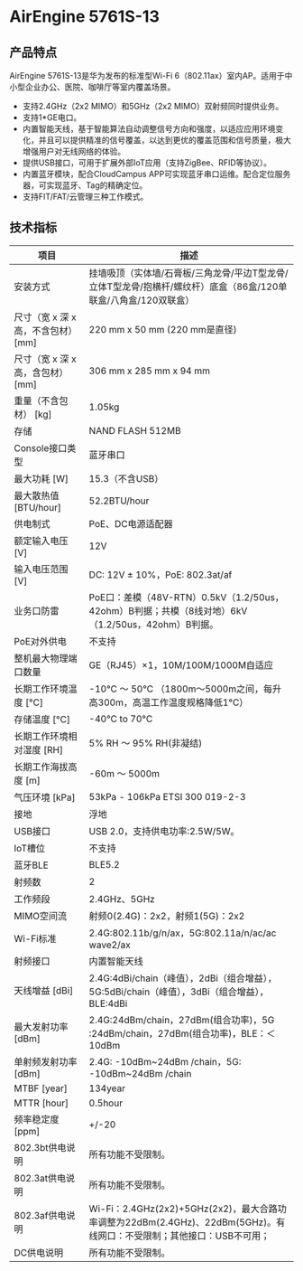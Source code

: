 # AirEngine 5761S-13

## 产品特点
AirEngine 5761S-13是华为发布的标准型Wi-Fi 6（802.11ax）室内AP。适用于中小型企业办公、医院、咖啡厅等室内覆盖场景。

- 支持2.4GHz（2x2 MIMO）和5GHz（2x2 MIMO）双射频同时提供业务。
- 支持1*GE电口。
- 内置智能天线，基于智能算法自动调整信号方向和强度，以适应应用环境变化，并且可以提供精准的信号覆盖，以达到更优的覆盖范围和信号质量，极大增强用户对无线网络的体验。
- 提供USB接口，可用于扩展外部IoT应用（支持ZigBee、RFID等协议）。
- 内置蓝牙模块，配合CloudCampus APP可实现蓝牙串口运维。配合定位服务器，可实现蓝牙、Tag的精确定位。
- 支持FIT/FAT/云管理三种工作模式。

## 技术指标
| 项目 | 描述 |
| --- | --- |
| 安装方式 | 挂墙吸顶（实体墙/石膏板/三角龙骨/平边T型龙骨/立体T型龙骨/抱横杆/螺纹杆）底盒（86盒/120单联盒/八角盒/120双联盒） |
| 尺寸（宽 x 深 x 高，不含包材） [mm] | 220 mm x 50 mm (220 mm是直径) |
| 尺寸（宽 x 深 x 高，含包材） [mm] | 306 mm x 285 mm x 94 mm |
| 重量（不含包材） [kg] | 1.05kg |
| 存储 | NAND FLASH 512MB |
| Console接口类型 | 蓝牙串口 |
| 最大功耗 [W] | 15.3（不含USB） |
| 最大散热值 [BTU/hour] | 52.2BTU/hour |
| 供电制式 | PoE、DC电源适配器 |
| 额定输入电压 [V] | 12V |
| 输入电压范围 [V] | DC: 12V ± 10%，PoE: 802.3at/af |
| 业务口防雷 | PoE口：差模（48V-RTN）0.5kV（1.2/50us，42ohm）B判据；共模（8线对地）6kV（1.2/50us，42ohm）B判据。 |
| PoE对外供电 | 不支持 |
| 整机最大物理端口数量 | GE（RJ45）×1，10M/100M/1000M自适应 |
| 长期工作环境温度 [°C] | -10°C ～ 50°C （1800m～5000m之间，每升高300m，高温工作温度规格降低1°C） |
| 存储温度 [°C] | -40°C to 70°C |
| 长期工作环境相对湿度 [RH] | 5% RH ～ 95% RH(非凝结) |
| 长期工作海拔高度 [m] | -60m ～ 5000m |
| 气压环境 [kPa] | 53kPa - 106kPa ETSI 300 019-2-3 |
| 接地 | 浮地 |
| USB接口 | USB 2.0，支持供电功率:2.5W/5W。 |
| IoT槽位 | 不支持 |
| 蓝牙BLE | BLE5.2 |
| 射频数 | 2 |
| 工作频段 | 2.4GHz、5GHz |
| MIMO空间流 | 射频0(2.4G)：2x2，射频1(5G)：2x2 |
| Wi-Fi标准 | 2.4G:802.11b/g/n/ax，5G:802.11a/n/ac/ac wave2/ax |
| 射频接口 | 内置智能天线 |
| 天线增益 [dBi] | 2.4G:4dBi/chain（峰值），2dBi（组合增益），5G:5dBi/chain（峰值），3dBi（组合增益），BLE:4dBi |
| 最大发射功率 [dBm] | 2.4G:24dBm/chain，27dBm(组合功率)，5G :24dBm/chain，27dBm(组合功率)，BLE：＜10dBm |
| 单射频发射功率 [dBm] | 2.4G: -10dBm~24dBm /chain，5G: -10dBm~24dBm /chain |
| MTBF [year] | 134year |
| MTTR [hour] | 0.5hour |
| 频率稳定度 [ppm] | +/-20 |
| 802.3bt供电说明 | 所有功能不受限制。 |
| 802.3at供电说明 | 所有功能不受限制。 |
| 802.3af供电说明 | Wi-Fi：2.4GHz(2x2)+5GHz(2x2)，最大合路功率调整为22dBm(2.4GHz)、22dBm(5GHz)。有线网口：不受限制；其他接口：USB不可用； |
| DC供电说明 | 所有功能不受限制。 |
